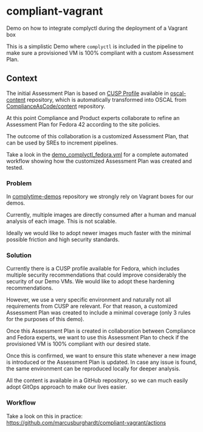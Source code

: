 # compliant-vagrant
Demo on how to integrate complyctl during the deployment of a Vagrant box

This is a simplistic Demo where `complyctl` is included in the pipeline to make sure a provisioned VM is 100% compliant with a custom Assessment Plan.

## Context

The initial Assessment Plan is based on [CUSP Profile](https://github.com/ComplianceAsCode/oscal-content/blob/main/profiles/fedora-cusp_fedora-default/profile.json) available in [oscal-content](https://github.com/ComplianceAsCode/oscal-content/tree/main) repository, which is automatically transformed into OSCAL from [ComplianceAsCode/content](https://github.com/ComplianceAsCode/content/blob/master/controls/cusp_fedora.yml) repository.

At this point Compliance and Product experts collaborate to refine an Assessment Plan for Fedora 42 according to the site policies.

The outcome of this collaboration is a customized Assessment Plan, that can be used by SREs to increment pipelines.

Take a look in the [demo_complyctl_fedora.yml](https://github.com/marcusburghardt/complytime-demos/blob/main/base_ansible_env/demo_complyctl_fedora.yml) for a complete automated workflow showing how the customized Assessment Plan was created and tested.

### Problem

In [complytime-demos](https://github.com/marcusburghardt/complytime-demos) repository we strongly rely on Vagrant boxes for our demos.

Currently, multiple images are directly consumed after a human and manual analysis of each image. This is not scalable.

Ideally we would like to adopt newer images much faster with the minimal possible friction and high security standards.

### Solution

Currently there is a CUSP profile available for Fedora, which includes multiple security recommendations that could improve considerably the security of our Demo VMs. We would like to adopt these hardening recommendations.

However, we use a very specific environment and naturally not all requirements from CUSP are relevant. For that reason, a customized Assessment Plan was created to include a minimal coverage (only 3 rules for the purposes of this demo).

Once this Assessment Plan is created in collaboration between Compliance and Fedora experts, we want to use this Assessment Plan to check if the provisioned VM is 100% compliant with our desired state.

Once this is confirmed, we want to ensure this state whenever a new image is introduced or the Assessment Plan is updated. In case any issue is found, the same environment can be reproduced locally for deeper analysis.

All the content is available in a GitHub repository, so we can much easily adopt GitOps approach to make our lives easier.

### Workflow

Take a look on this in practice: https://github.com/marcusburghardt/compliant-vagrant/actions
